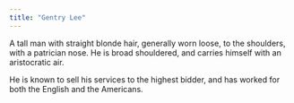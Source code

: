 ```yaml
---
title: "Gentry Lee"
---
```


A tall man with straight blonde hair, generally worn loose, to the shoulders, with a patrician nose.  He is broad shouldered, and carries himself with an aristocratic air.

He is known to sell his services to the highest bidder, and has worked for both the English and the Americans.